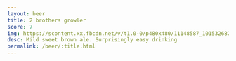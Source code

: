 ```yaml
---
layout: beer
title: 2 brothers growler
score: 7
img: https://scontent.xx.fbcdn.net/v/t1.0-0/p480x480/11148587_10153268299343745_976562173073925737_n.jpg?oh=8bffe4dd3ce5914311e088050407132a&oe=59180A39
desc: Mild sweet brown ale. Surprisingly easy drinking
permalink: /beer/:title.html
---
```

